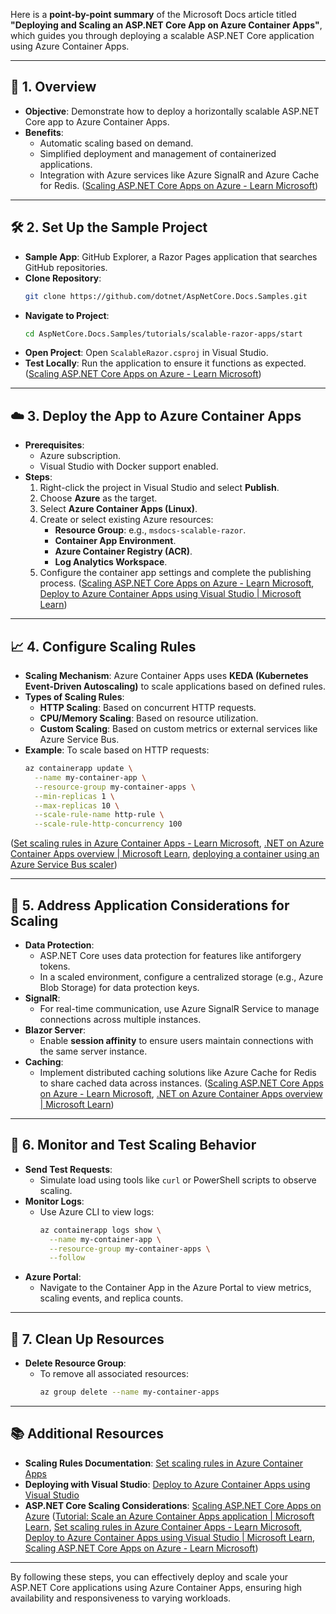 Here is a **point-by-point summary** of the Microsoft Docs article titled **"Deploying and Scaling an ASP.NET Core App on Azure Container Apps"**, which guides you through deploying a scalable ASP.NET Core application using Azure Container Apps.

---

## 🚀 1. Overview

- **Objective**: Demonstrate how to deploy a horizontally scalable ASP.NET Core app to Azure Container Apps.
- **Benefits**:
  - Automatic scaling based on demand.
  - Simplified deployment and management of containerized applications.
  - Integration with Azure services like Azure SignalR and Azure Cache for Redis. ([Scaling ASP.NET Core Apps on Azure - Learn Microsoft](https://learn.microsoft.com/en-us/aspnet/core/host-and-deploy/scaling-aspnet-apps/scaling-aspnet-apps?view=aspnetcore-9.0&utm_source=chatgpt.com))

---

## 🛠️ 2. Set Up the Sample Project

- **Sample App**: GitHub Explorer, a Razor Pages application that searches GitHub repositories.
- **Clone Repository**:
  ```bash
  git clone https://github.com/dotnet/AspNetCore.Docs.Samples.git
  ```
- **Navigate to Project**:
  ```bash
  cd AspNetCore.Docs.Samples/tutorials/scalable-razor-apps/start
  ```
- **Open Project**: Open `ScalableRazor.csproj` in Visual Studio.
- **Test Locally**: Run the application to ensure it functions as expected. ([Scaling ASP.NET Core Apps on Azure - Learn Microsoft](https://learn.microsoft.com/en-us/aspnet/core/host-and-deploy/scaling-aspnet-apps/scaling-aspnet-apps?view=aspnetcore-9.0&utm_source=chatgpt.com))

---

## ☁️ 3. Deploy the App to Azure Container Apps

- **Prerequisites**:
  - Azure subscription.
  - Visual Studio with Docker support enabled.
- **Steps**:
  1. Right-click the project in Visual Studio and select **Publish**.
  2. Choose **Azure** as the target.
  3. Select **Azure Container Apps (Linux)**.
  4. Create or select existing Azure resources:
     - **Resource Group**: e.g., `msdocs-scalable-razor`.
     - **Container App Environment**.
     - **Azure Container Registry (ACR)**.
     - **Log Analytics Workspace**.
  5. Configure the container app settings and complete the publishing process. ([Scaling ASP.NET Core Apps on Azure - Learn Microsoft](https://learn.microsoft.com/en-us/aspnet/core/host-and-deploy/scaling-aspnet-apps/scaling-aspnet-apps?view=aspnetcore-9.0&utm_source=chatgpt.com), [Deploy to Azure Container Apps using Visual Studio | Microsoft Learn](https://learn.microsoft.com/en-us/azure/container-apps/deploy-visual-studio?utm_source=chatgpt.com))

---

## 📈 4. Configure Scaling Rules

- **Scaling Mechanism**: Azure Container Apps uses **KEDA (Kubernetes Event-Driven Autoscaling)** to scale applications based on defined rules.
- **Types of Scaling Rules**:
  - **HTTP Scaling**: Based on concurrent HTTP requests.
  - **CPU/Memory Scaling**: Based on resource utilization.
  - **Custom Scaling**: Based on custom metrics or external services like Azure Service Bus.
- **Example**: To scale based on HTTP requests:
  ```bash
  az containerapp update \
    --name my-container-app \
    --resource-group my-container-apps \
    --min-replicas 1 \
    --max-replicas 10 \
    --scale-rule-name http-rule \
    --scale-rule-http-concurrency 100
  ```
 ([Set scaling rules in Azure Container Apps - Learn Microsoft](https://learn.microsoft.com/en-us/azure/container-apps/scale-app?utm_source=chatgpt.com), [.NET on Azure Container Apps overview | Microsoft Learn](https://learn.microsoft.com/en-us/azure/container-apps/dotnet-overview?utm_source=chatgpt.com), [deploying a container using an Azure Service Bus scaler](https://learn.microsoft.com/en-ie/answers/questions/1162042/azure-container-app-deploying-a-container-using-an?utm_source=chatgpt.com))

---

## 🔐 5. Address Application Considerations for Scaling

- **Data Protection**:
  - ASP.NET Core uses data protection for features like antiforgery tokens.
  - In a scaled environment, configure a centralized storage (e.g., Azure Blob Storage) for data protection keys.
- **SignalR**:
  - For real-time communication, use Azure SignalR Service to manage connections across multiple instances.
- **Blazor Server**:
  - Enable **session affinity** to ensure users maintain connections with the same server instance.
- **Caching**:
  - Implement distributed caching solutions like Azure Cache for Redis to share cached data across instances. ([Scaling ASP.NET Core Apps on Azure - Learn Microsoft](https://learn.microsoft.com/en-us/aspnet/core/host-and-deploy/scaling-aspnet-apps/scaling-aspnet-apps?view=aspnetcore-9.0&utm_source=chatgpt.com), [.NET on Azure Container Apps overview | Microsoft Learn](https://learn.microsoft.com/en-us/azure/container-apps/dotnet-overview?utm_source=chatgpt.com))

---

## 🧪 6. Monitor and Test Scaling Behavior

- **Send Test Requests**:
  - Simulate load using tools like `curl` or PowerShell scripts to observe scaling.
- **Monitor Logs**:
  - Use Azure CLI to view logs:
    ```bash
    az containerapp logs show \
      --name my-container-app \
      --resource-group my-container-apps \
      --follow
    ```
- **Azure Portal**:
  - Navigate to the Container App in the Azure Portal to view metrics, scaling events, and replica counts.

---

## 🧹 7. Clean Up Resources

- **Delete Resource Group**:
  - To remove all associated resources:
    ```bash
    az group delete --name my-container-apps
    ```

---

## 📚 Additional Resources

- **Scaling Rules Documentation**: [Set scaling rules in Azure Container Apps](https://learn.microsoft.com/en-us/azure/container-apps/scale-app)
- **Deploying with Visual Studio**: [Deploy to Azure Container Apps using Visual Studio](https://learn.microsoft.com/en-us/azure/container-apps/deploy-visual-studio)
- **ASP.NET Core Scaling Considerations**: [Scaling ASP.NET Core Apps on Azure](https://learn.microsoft.com/en-us/aspnet/core/host-and-deploy/scaling-aspnet-apps/scaling-aspnet-apps?view=aspnetcore-9.0) ([Tutorial: Scale an Azure Container Apps application | Microsoft Learn](https://learn.microsoft.com/en-us/azure/container-apps/tutorial-scaling?utm_source=chatgpt.com), [Set scaling rules in Azure Container Apps - Learn Microsoft](https://learn.microsoft.com/en-us/azure/container-apps/scale-app?utm_source=chatgpt.com), [Deploy to Azure Container Apps using Visual Studio | Microsoft Learn](https://learn.microsoft.com/en-us/azure/container-apps/deploy-visual-studio?utm_source=chatgpt.com), [Scaling ASP.NET Core Apps on Azure - Learn Microsoft](https://learn.microsoft.com/en-us/aspnet/core/host-and-deploy/scaling-aspnet-apps/scaling-aspnet-apps?view=aspnetcore-9.0&utm_source=chatgpt.com))

---

By following these steps, you can effectively deploy and scale your ASP.NET Core applications using Azure Container Apps, ensuring high availability and responsiveness to varying workloads. 